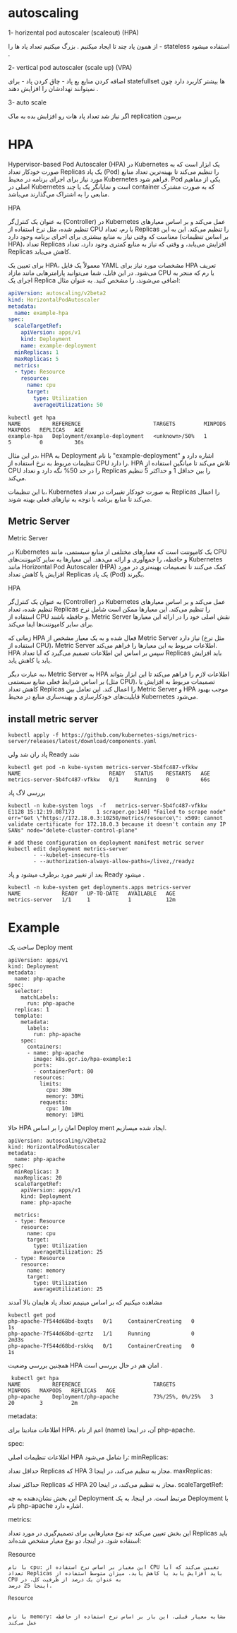 # autoscaling

1- horizental pod autoscaler (scaleout) (HPA)

از همون پاد چند تا ایجاد میکنیم . بزرگ میکنیم تعداد پاد ها را - stateless استفاده میشود .


2- vertical pod autoscaler (scale up) (VPA)

اضافه کردن منایع بع پاد - چاق کردن پاد - برای statefullset ها بیشتر کاربرد دارد چون نمیتوانند تهدادشان را افزایش دهند .

3- auto scale

اگر نیاز شد تعداد پاد هات رو افزایش بده به ماک replication برسون



# HPA

Hypervisor-based Pod Autoscaler (HPA) 
در Kubernetes یک ابزار است که به صورت خودکار تعداد Replicas یک پاد (Pod) را تنظیم می‌کند تا بهینه‌ترین تعداد منابع مورد نیاز برای اجرای برنامه در محیط Kubernetes فراهم شود. Pod یکی از مفاهیم اصلی در Kubernetes است و نمایانگر یک یا چند container که به صورت مشترک منابعی را به اشتراک می‌گذارند می‌باشد.

HPA 

به عنوان یک کنترل‌گر (Controller) در Kubernetes عمل می‌کند و بر اساس معیارهای تنظیم شده، مثل نرخ استفاده از CPU یا رم، تعداد Replicas را تنظیم می‌کند. این به این معناست که وقتی نیاز به منابع بیشتری برای اجرای برنامه وجود دارد (بر اساس تنظیمات HPA)، تعداد Replicas افزایش می‌یابد، و وقتی که نیاز به منابع کمتری وجود دارد، تعداد Replicas کاهش می‌یابد.

برای تعیین یک HPA، معمولاً یک فایل YAML مشخصات مورد نیاز برای HPA تعریف می‌شود. در این فایل، شما می‌توانید پارامترهایی مانند مازاد CPU یا رم که منجر به اجرای یک Replica اضافی می‌شوند، را مشخص کنید. به عنوان مثال:

```yaml
apiVersion: autoscaling/v2beta2
kind: HorizontalPodAutoscaler
metadata:
  name: example-hpa
spec:
  scaleTargetRef:
    apiVersion: apps/v1
    kind: Deployment
    name: example-deployment
  minReplicas: 1
  maxReplicas: 5
  metrics:
  - type: Resource
    resource:
      name: cpu
      target:
        type: Utilization
        averageUtilization: 50
```

```
kubectl get hpa
NAME          REFERENCE                       TARGETS         MINPODS   MAXPODS   REPLICAS   AGE
example-hpa   Deployment/example-deployment   <unknown>/50%   1         5         0          36s
```

در این مثال، HPA به Deployment با نام "example-deployment" اشاره دارد و تنظیمات مربوط به نرخ استفاده از CPU را دارد. HPA تلاش می‌کند تا میانگین استفاده از CPU را در حد 50% نگه دارد و تعداد Replicas را بین حداقل 1 و حداکثر 5 تنظیم می‌کند.

با این تنظیمات، Kubernetes به صورت خودکار تغییرات در تعداد Replicas را اعمال می‌کند تا منابع برنامه با توجه به نیازهای فعلی بهینه شوند.

## Metric Server

Metric Server 

در Kubernetes یک کامپوننت است که معیارهای مختلفی از منابع سیستمی، مانند CPU و حافظه، را جمع‌آوری و ارائه می‌دهد. این معیارها به سایر کامپوننت‌های Kubernetes مانند Horizontal Pod Autoscaler (HPA) کمک می‌کنند تا تصمیمات بهینه‌تری در مورد افزایش یا کاهش تعداد Replicas یک پاد (Pod) بگیرند.

HPA 

به عنوان یک کنترل‌گر (Controller) در Kubernetes عمل می‌کند و بر اساس معیارهای تنظیم شده، تعداد Replicas را تنظیم می‌کند. این معیارها ممکن است شامل نرخ استفاده از CPU و حافظه باشند. Metric Server نقش اصلی خود را در ارائه این معیارها برای سایر کامپوننت‌ها ایفا می‌کند.

زمانی که HPA فعال شده و به یک معیار مشخص از Metric Server نیاز دارد (مثل نرخ استفاده از CPU)، Metric Server اطلاعات مربوط به این معیارها را فراهم می‌کند. HPA سپس بر اساس این اطلاعات تصمیم می‌گیرد که آیا تعداد Replicas باید افزایش یابد یا کاهش یابد.

به عبارت دیگر، Metric Server به HPA اطلاعات لازم را فراهم می‌کند تا این ابزار بتواند بر اساس شرایط فعلی منابع سیستمی (مثل CPU)، تصمیمات مربوط به افزایش یا کاهش تعداد Replicas را اعمال کند. این تعامل بین Metric Server و HPA موجب بهبود قابلیت‌های خودکارسازی و بهینه‌سازی منابع در محیط Kubernetes می‌شود.

## install metric server
```
kubectl apply -f https://github.com/kubernetes-sigs/metrics-server/releases/latest/download/components.yaml
```
پاد ران شد ولی Ready نشد
```
kubectl get pod -n kube-system metrics-server-5b4fc487-vfkkw
NAME                            READY   STATUS    RESTARTS   AGE
metrics-server-5b4fc487-vfkkw   0/1     Running   0          66s
```
بررسی لاگ پاد
```
kubectl -n kube-system logs  -f   metrics-server-5b4fc487-vfkkw
E1128 15:12:19.087173       1 scraper.go:140] "Failed to scrape node" err="Get \"https://172.18.0.3:10250/metrics/resource\": x509: cannot validate certificate for 172.18.0.3 because it doesn't contain any IP SANs" node="delete-cluster-control-plane"
```
```
# add these configuration on deployment manifest metric server
kubectl edit deployment metrics-server
        - --kubelet-insecure-tls
        - --authorization-always-allow-paths=/livez,/readyz
```
بعد از تغییر مورد برطرف میشود و پاد Ready میشود .
```
kubectl -n kube-system get deployments.apps metrics-server
NAME             READY   UP-TO-DATE   AVAILABLE   AGE
metrics-server   1/1     1            1           12m
```


# Example
ساخت یک Deploy ment
```
apiVersion: apps/v1
kind: Deployment
metadata:
  name: php-apache
spec:
  selector:
    matchLabels:
      run: php-apache
  replicas: 1
  template:
    metadata:
      labels:
        run: php-apache
    spec:
      containers:
      - name: php-apache
        image: k8s.gcr.io/hpa-example:1
        ports:
        - containerPort: 80
        resources:
          limits:
            cpu: 30m
            memory: 30Mi
          requests:
            cpu: 10m
            memory: 10Mi
```
حالا HPA امان را بر اساس Deploy ment ایجاد شده میسازیم.
```
apiVersion: autoscaling/v2beta2
kind: HorizontalPodAutoscaler
metadata:
  name: php-apache
spec:
  minReplicas: 3
  maxReplicas: 20
  scaleTargetRef:
    apiVersion: apps/v1
    kind: Deployment
    name: php-apache

  metrics:
  - type: Resource
    resource:
      name: cpu
      target:
        type: Utilization
        averageUtilization: 25
  - type: Resource
    resource:
      name: memory
      target:
        type: Utilization
        averageUtilization: 25
```
مشاهده میکنیم که بر اساس مینیمم تعداد پاد هایمان بالا آمدند
```
kubectl get pod
php-apache-7f544d68bd-bxqts   0/1     ContainerCreating   0          1s
php-apache-7f544d68bd-qzrtz   1/1     Running             0          2m33s
php-apache-7f544d68bd-rskkq   0/1     ContainerCreating   0          1s
```
همچنین بررسی وضعیت HPA امان هم در حال بررسی است .
```
 kubectl get hpa
NAME          REFERENCE                       TARGETS           MINPODS   MAXPODS   REPLICAS   AGE
php-apache    Deployment/php-apache           73%/25%, 0%/25%   3         20        3         2m
```

metadata:

اطلاعات متادیتا برای HPA، اعم از نام (name) آن، در اینجا php-apache.

spec:

اطلاعات تنظیمات اصلی HPA را شامل می‌شود:
minReplicas:

حداقل تعداد Replicas که HPA مجاز به تنظیم می‌کند، در اینجا 3.
maxReplicas: 

حداکثر تعداد Replicas که HPA مجاز به تنظیم می‌کند، در اینجا 20.
scaleTargetRef:

این بخش نشان‌دهنده به چه Deployment مرتبط است. در اینجا، به یک Deployment با نام php-apache اشاره دارد.

metrics:

این بخش تعیین می‌کند چه نوع معیارهایی برای تصمیم‌گیری در مورد تعداد Replicas باید استفاده شود. در اینجا، دو نوع معیار مشخص شده‌اند:


Resource
    
    
    با نام cpu: این معیار بر اساس نرخ استفاده از CPU تعیین می‌کند که آیا تعداد Replicas باید افزایش یابد یا کاهش یابد. میزان متوسط استفاده از CPU به عنوان یک درصد از ظرفیت کل، در 
    اینجا 25 درصد.
    
    Resource
    
    
    با نام memory: مشابه معیار قبلی، این بار بر اساس نرخ استفاده از حافظه عمل می‌کند
